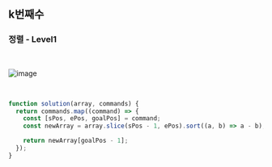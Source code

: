 ## k번째수

### 정렬 - Level1

<br>

![image](https://user-images.githubusercontent.com/42693257/122555094-cc75fb80-d074-11eb-8906-6a4dae15f86f.png)

<br>

```js
function solution(array, commands) {
  return commands.map((command) => {
    const [sPos, ePos, goalPos] = command;
    const newArray = array.slice(sPos - 1, ePos).sort((a, b) => a - b);

    return newArray[goalPos - 1];
  });
}
```
